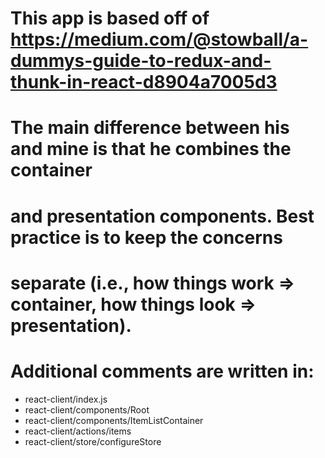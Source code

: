 # This app is based off of https://medium.com/@stowball/a-dummys-guide-to-redux-and-thunk-in-react-d8904a7005d3

# The main difference between his and mine is that he combines the container
# and presentation components. Best practice is to keep the concerns
# separate (i.e., how things work => container, how things look => presentation).

# Additional comments are written in:
* react-client/index.js
* react-client/components/Root
* react-client/components/ItemListContainer
* react-client/actions/items
* react-client/store/configureStore
